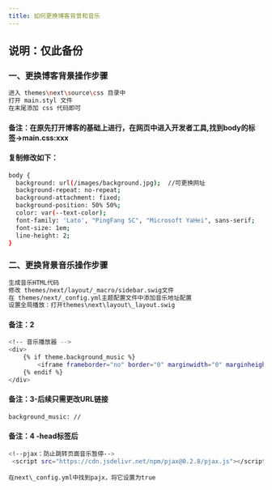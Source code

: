 ```yaml
---
title: 如何更换博客背景和音乐
---
```

##  说明：仅此备份
### 一、更换博客背景操作步骤

````bash
进入 themes\next\source\css 目录中
打开 main.styl 文件
在末尾添加 css 代码即可
````
<!--more-->
#### 备注：在原先打开博客的基础上进行，在网页中进入开发者工具,找到body的标签->main.css:xxx 
#### 复制修改如下：
````bash
body {
  background: url(/images/background.jpg);  //可更换网址
  background-repeat: no-repeat;
  background-attachment: fixed;
  background-position: 50% 50%;
  color: var(--text-color);
  font-family: 'Lato', "PingFang SC", "Microsoft YaHei", sans-serif;
  font-size: 1em;
  line-height: 2;
}
````

### 二、更换背景音乐操作步骤
````bash
生成音乐HTML代码
修改 themes/next/layout/_macro/sidebar.swig文件
在 themes/next/_config.yml主题配置文件中添加音乐地址配置
设置全局播放：打开themes\next\layout\_layout.swig
````
#### 备注：2
````bash
<!-- 音乐播放器 -->
<div>
    {% if theme.background_music %}
        <iframe frameborder="no" border="0" marginwidth="0" marginheight="0" width=330 height=86 src="{{ theme.background_music }}"></iframe>
    {% endif %}
</div>
````

#### 备注：3-后续只需更改URL链接
````bash
background_music: //
````

#### 备注：4 -head标签后
````bash
<!--pjax：防止跳转页面音乐暂停-->
 <script src="https://cdn.jsdelivr.net/npm/pjax@0.2.8/pjax.js"></script>
````

````
在next\_config.yml中找到pajx，将它设置为true
````
